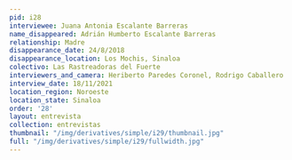 ```yaml
---
pid: i28
interviewee: Juana Antonia Escalante Barreras
name_disappeared: Adrián Humberto Escalante Barreras
relationship: Madre
disappearance_date: 24/8/2018
disappearance_location: Los Mochis, Sinaloa
colectivo: Las Rastreadoras del Fuerte
interviewers_and_camera: Heriberto Paredes Coronel, Rodrigo Caballero
interview_date: 18/11/2021
location_region: Noroeste
location_state: Sinaloa
order: '28'
layout: entrevista
collection: entrevistas
thumbnail: "/img/derivatives/simple/i29/thumbnail.jpg"
full: "/img/derivatives/simple/i29/fullwidth.jpg"
---
```


